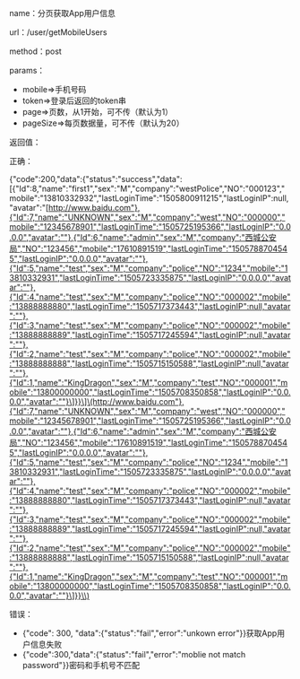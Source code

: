 name：分页获取App用户信息

url：/user/getMobileUsers

method：post

params：

* mobile=&gt;手机号码
* token=&gt;登录后返回的token串
* page=&gt;页数，从1开始，可不传（默认为1）
* pageSize=&gt;每页数据量，可不传（默认为20）

返回值：

正确：

{"code":200,"data":{"status":"success","data":\[{"Id":8,"name":"first1","sex":"M","company":"westPolice","NO":"000123","mobile":"13810332932","lastLoginTime":"1505800911215","lastLoginIP":null,"avatar":"\[http://www.baidu.com"},{"Id":7,"name":"UNKNOWN","sex":"M","company":"west","NO":"000000","mobile":"12345678901","lastLoginTime":"1505725195366","lastLoginIP":"0.0.0.0","avatar":""},{"Id":6,"name":"admin","sex":"M","company":"西城公安局","NO":"123456","mobile":"17610891519","lastLoginTime":"1505788704545","lastLoginIP":"0.0.0.0","avatar":""},{"Id":5,"name":"test","sex":"M","company":"police","NO":"1234","mobile":"13810332931","lastLoginTime":"1505723335875","lastLoginIP":"0.0.0.0","avatar":""},{"Id":4,"name":"test","sex":"M","company":"police","NO":"000002","mobile":"13888888880","lastLoginTime":"1505717373443","lastLoginIP":null,"avatar":""},{"Id":3,"name":"test","sex":"M","company":"police","NO":"000002","mobile":"13888888889","lastLoginTime":"1505717245594","lastLoginIP":null,"avatar":""},{"Id":2,"name":"test","sex":"M","company":"police","NO":"000002","mobile":"13888888888","lastLoginTime":"1505715150588","lastLoginIP":null,"avatar":""},{"Id":1,"name":"KingDragon","sex":"M","company":"test","NO":"000001","mobile":"13800000000","lastLoginTime":"1505708350858","lastLoginIP":"0.0.0.0","avatar":""}\]}}\]\(http://www.baidu.com"},{"Id":7,"name":"UNKNOWN","sex":"M","company":"west","NO":"000000","mobile":"12345678901","lastLoginTime":"1505725195366","lastLoginIP":"0.0.0.0","avatar":""},{"Id":6,"name":"admin","sex":"M","company":"西城公安局","NO":"123456","mobile":"17610891519","lastLoginTime":"1505788704545","lastLoginIP":"0.0.0.0","avatar":""},{"Id":5,"name":"test","sex":"M","company":"police","NO":"1234","mobile":"13810332931","lastLoginTime":"1505723335875","lastLoginIP":"0.0.0.0","avatar":""},{"Id":4,"name":"test","sex":"M","company":"police","NO":"000002","mobile":"13888888880","lastLoginTime":"1505717373443","lastLoginIP":null,"avatar":""},{"Id":3,"name":"test","sex":"M","company":"police","NO":"000002","mobile":"13888888889","lastLoginTime":"1505717245594","lastLoginIP":null,"avatar":""},{"Id":2,"name":"test","sex":"M","company":"police","NO":"000002","mobile":"13888888888","lastLoginTime":"1505715150588","lastLoginIP":null,"avatar":""},{"Id":1,"name":"KingDragon","sex":"M","company":"test","NO":"000001","mobile":"13800000000","lastLoginTime":"1505708350858","lastLoginIP":"0.0.0.0","avatar":""}\]}}\\)

错误：

* {"code": 300, "data":{"status":"fail","error":"unkown error"}}获取App用户信息失败
* {"code":300,"data":{"status":"fail","error":"moblie not match password"}}密码和手机号不匹配



